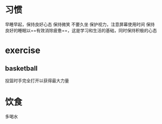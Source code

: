 # 习惯
早睡早起，保持良好心态
保持微笑
不要久坐
保护视力，注意屏幕使用时间
保持良好的睡眠以==有效消除疲惫==，这是学习和生活的基础，同时保持积极的心态
# exercise
## basketball
投篮时手完全打开以获得最大力量

# 饮食
多喝水